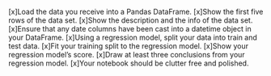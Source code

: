 [x]Load the data you receive into a Pandas DataFrame.
[x]Show the first five rows of the data set.
[x]Show the description and the info of the data set.
[x]Ensure that any date columns have been cast into a datetime object in your DataFrame.
[x]Using a regression model, split your data into train and test data.
[x]Fit your training split to the regression model.
[x]Show your regression model’s score.
[x]Draw at least three conclusions from your regression model.
[x]Your notebook should be clutter free and polished.